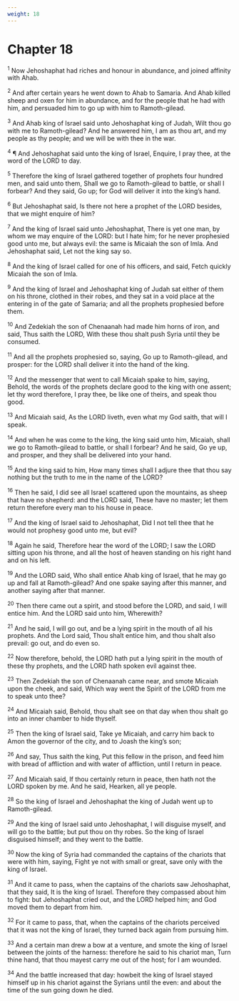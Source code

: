 ```yaml
---
weight: 18
---
```


# Chapter 18

<sup>1</sup> Now Jehoshaphat had riches and honour in abundance, and joined affinity with Ahab. 

<sup>2</sup> And after certain years he went down to Ahab to Samaria. And Ahab killed sheep and oxen for him in abundance, and for the people that he had with him, and persuaded him to go up with him to Ramoth-gilead. 

<sup>3</sup> And Ahab king of Israel said unto Jehoshaphat king of Judah, Wilt thou go with me to Ramoth-gilead? And he answered him, I am as thou art, and my people as thy people; and we will be with thee in the war. 

<sup>4</sup> ¶ And Jehoshaphat said unto the king of Israel, Enquire, I pray thee, at the word of the LORD to day. 

<sup>5</sup> Therefore the king of Israel gathered together of prophets four hundred men, and said unto them, Shall we go to Ramoth-gilead to battle, or shall I forbear? And they said, Go up; for God will deliver it into the king’s hand. 

<sup>6</sup> But Jehoshaphat said, Is there not here a prophet of the LORD besides, that we might enquire of him? 

<sup>7</sup> And the king of Israel said unto Jehoshaphat, There is yet one man, by whom we may enquire of the LORD: but I hate him; for he never prophesied good unto me, but always evil: the same is Micaiah the son of Imla. And Jehoshaphat said, Let not the king say so. 

<sup>8</sup> And the king of Israel called for one of his officers, and said, Fetch quickly Micaiah the son of Imla. 

<sup>9</sup> And the king of Israel and Jehoshaphat king of Judah sat either of them on his throne, clothed in their robes, and they sat in a void place at the entering in of the gate of Samaria; and all the prophets prophesied before them. 

<sup>10</sup> And Zedekiah the son of Chenaanah had made him horns of iron, and said, Thus saith the LORD, With these thou shalt push Syria until they be consumed. 

<sup>11</sup> And all the prophets prophesied so, saying, Go up to Ramoth-gilead, and prosper: for the LORD shall deliver it into the hand of the king. 

<sup>12</sup> And the messenger that went to call Micaiah spake to him, saying, Behold, the words of the prophets declare good to the king with one assent; let thy word therefore, I pray thee, be like one of theirs, and speak thou good. 

<sup>13</sup> And Micaiah said, As the LORD liveth, even what my God saith, that will I speak. 

<sup>14</sup> And when he was come to the king, the king said unto him, Micaiah, shall we go to Ramoth-gilead to battle, or shall I forbear? And he said, Go ye up, and prosper, and they shall be delivered into your hand. 

<sup>15</sup> And the king said to him, How many times shall I adjure thee that thou say nothing but the truth to me in the name of the LORD? 

<sup>16</sup> Then he said, I did see all Israel scattered upon the mountains, as sheep that have no shepherd: and the LORD said, These have no master; let them return therefore every man to his house in peace. 

<sup>17</sup> And the king of Israel said to Jehoshaphat, Did I not tell thee that he would not prophesy good unto me, but evil? 

<sup>18</sup> Again he said, Therefore hear the word of the LORD; I saw the LORD sitting upon his throne, and all the host of heaven standing on his right hand and on his left. 

<sup>19</sup> And the LORD said, Who shall entice Ahab king of Israel, that he may go up and fall at Ramoth-gilead? And one spake saying after this manner, and another saying after that manner. 

<sup>20</sup> Then there came out a spirit, and stood before the LORD, and said, I will entice him. And the LORD said unto him, Wherewith? 

<sup>21</sup> And he said, I will go out, and be a lying spirit in the mouth of all his prophets. And the Lord said, Thou shalt entice him, and thou shalt also prevail: go out, and do even so. 

<sup>22</sup> Now therefore, behold, the LORD hath put a lying spirit in the mouth of these thy prophets, and the LORD hath spoken evil against thee. 

<sup>23</sup> Then Zedekiah the son of Chenaanah came near, and smote Micaiah upon the cheek, and said, Which way went the Spirit of the LORD from me to speak unto thee? 

<sup>24</sup> And Micaiah said, Behold, thou shalt see on that day when thou shalt go into an inner chamber to hide thyself. 

<sup>25</sup> Then the king of Israel said, Take ye Micaiah, and carry him back to Amon the governor of the city, and to Joash the king’s son; 

<sup>26</sup> And say, Thus saith the king, Put this fellow in the prison, and feed him with bread of affliction and with water of affliction, until I return in peace. 

<sup>27</sup> And Micaiah said, If thou certainly return in peace, then hath not the LORD spoken by me. And he said, Hearken, all ye people. 

<sup>28</sup> So the king of Israel and Jehoshaphat the king of Judah went up to Ramoth-gilead. 

<sup>29</sup> And the king of Israel said unto Jehoshaphat, I will disguise myself, and will go to the battle; but put thou on thy robes. So the king of Israel disguised himself; and they went to the battle. 

<sup>30</sup> Now the king of Syria had commanded the captains of the chariots that were with him, saying, Fight ye not with small or great, save only with the king of Israel. 

<sup>31</sup> And it came to pass, when the captains of the chariots saw Jehoshaphat, that they said, It is the king of Israel. Therefore they compassed about him to fight: but Jehoshaphat cried out, and the LORD helped him; and God moved them to depart from him. 

<sup>32</sup> For it came to pass, that, when the captains of the chariots perceived that it was not the king of Israel, they turned back again from pursuing him. 

<sup>33</sup> And a certain man drew a bow at a venture, and smote the king of Israel between the joints of the harness: therefore he said to his chariot man, Turn thine hand, that thou mayest carry me out of the host; for I am wounded. 

<sup>34</sup> And the battle increased that day: howbeit the king of Israel stayed himself up in his chariot against the Syrians until the even: and about the time of the sun going down he died. 


